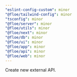 ```yaml
---
"eslint-config-custom": minor
"@floe/tailwind-config": minor
"tsconfig": minor
"@floe/server": minor
"@floe/utils": minor
"@floe/next": minor
"@floe/db": minor
"@floe/ui": minor
"@floe/app": minor
"@floe/api": minor
"@floe/web": minor
---
```


Create new external API.
